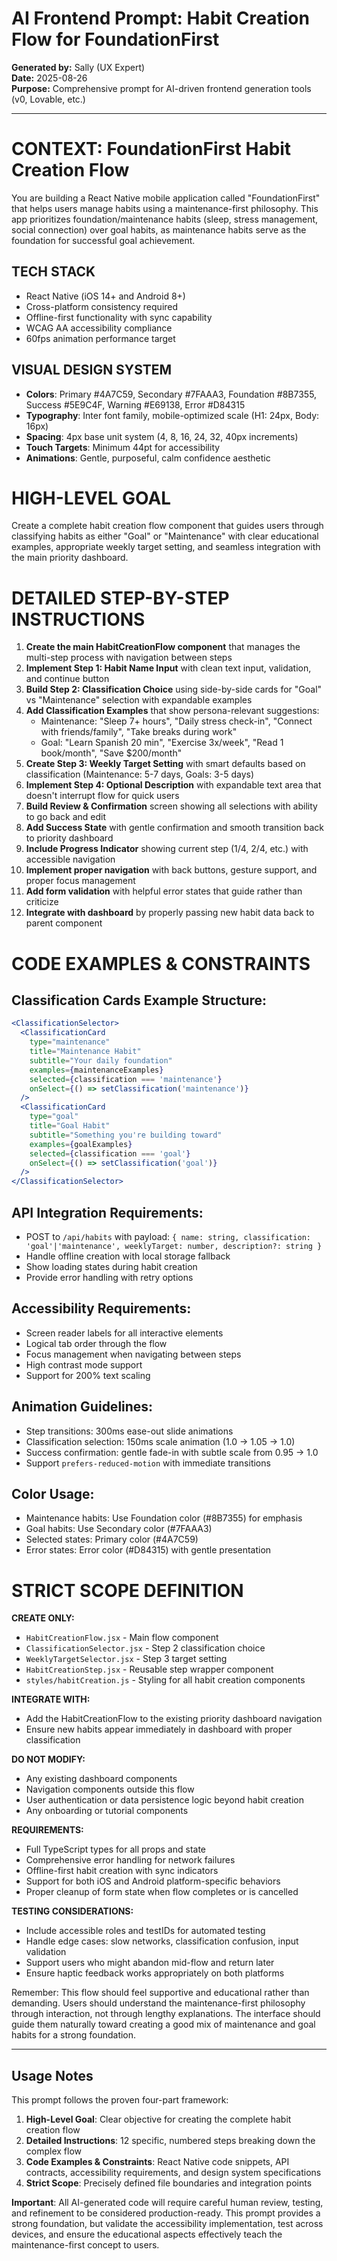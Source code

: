 # AI Frontend Prompt: Habit Creation Flow for FoundationFirst

**Generated by:** Sally (UX Expert)  
**Date:** 2025-08-26  
**Purpose:** Comprehensive prompt for AI-driven frontend generation tools (v0, Lovable, etc.)

---

# CONTEXT: FoundationFirst Habit Creation Flow

You are building a React Native mobile application called "FoundationFirst" that helps users manage habits using a maintenance-first philosophy. This app prioritizes foundation/maintenance habits (sleep, stress management, social connection) over goal habits, as maintenance habits serve as the foundation for successful goal achievement.

## TECH STACK
- React Native (iOS 14+ and Android 8+)
- Cross-platform consistency required
- Offline-first functionality with sync capability
- WCAG AA accessibility compliance
- 60fps animation performance target

## VISUAL DESIGN SYSTEM
- **Colors**: Primary #4A7C59, Secondary #7FAAA3, Foundation #8B7355, Success #5E9C4F, Warning #E69138, Error #D84315
- **Typography**: Inter font family, mobile-optimized scale (H1: 24px, Body: 16px)
- **Spacing**: 4px base unit system (4, 8, 16, 24, 32, 40px increments)
- **Touch Targets**: Minimum 44pt for accessibility
- **Animations**: Gentle, purposeful, calm confidence aesthetic

# HIGH-LEVEL GOAL
Create a complete habit creation flow component that guides users through classifying habits as either "Goal" or "Maintenance" with clear educational examples, appropriate weekly target setting, and seamless integration with the main priority dashboard.

# DETAILED STEP-BY-STEP INSTRUCTIONS

1. **Create the main HabitCreationFlow component** that manages the multi-step process with navigation between steps
2. **Implement Step 1: Habit Name Input** with clean text input, validation, and continue button
3. **Build Step 2: Classification Choice** using side-by-side cards for "Goal" vs "Maintenance" selection with expandable examples
4. **Add Classification Examples** that show persona-relevant suggestions:
   - Maintenance: "Sleep 7+ hours", "Daily stress check-in", "Connect with friends/family", "Take breaks during work"
   - Goal: "Learn Spanish 20 min", "Exercise 3x/week", "Read 1 book/month", "Save $200/month"
5. **Create Step 3: Weekly Target Setting** with smart defaults based on classification (Maintenance: 5-7 days, Goals: 3-5 days)
6. **Implement Step 4: Optional Description** with expandable text area that doesn't interrupt flow for quick users
7. **Build Review & Confirmation** screen showing all selections with ability to go back and edit
8. **Add Success State** with gentle confirmation and smooth transition back to priority dashboard
9. **Include Progress Indicator** showing current step (1/4, 2/4, etc.) with accessible navigation
10. **Implement proper navigation** with back buttons, gesture support, and proper focus management
11. **Add form validation** with helpful error states that guide rather than criticize
12. **Integrate with dashboard** by properly passing new habit data back to parent component

# CODE EXAMPLES & CONSTRAINTS

## Classification Cards Example Structure:
```jsx
<ClassificationSelector>
  <ClassificationCard
    type="maintenance"
    title="Maintenance Habit"
    subtitle="Your daily foundation"
    examples={maintenanceExamples}
    selected={classification === 'maintenance'}
    onSelect={() => setClassification('maintenance')}
  />
  <ClassificationCard
    type="goal"
    title="Goal Habit"
    subtitle="Something you're building toward"
    examples={goalExamples}
    selected={classification === 'goal'}
    onSelect={() => setClassification('goal')}
  />
</ClassificationSelector>
```

## API Integration Requirements:
- POST to `/api/habits` with payload: `{ name: string, classification: 'goal'|'maintenance', weeklyTarget: number, description?: string }`
- Handle offline creation with local storage fallback
- Show loading states during habit creation
- Provide error handling with retry options

## Accessibility Requirements:
- Screen reader labels for all interactive elements
- Logical tab order through the flow
- Focus management when navigating between steps
- High contrast mode support
- Support for 200% text scaling

## Animation Guidelines:
- Step transitions: 300ms ease-out slide animations
- Classification selection: 150ms scale animation (1.0 → 1.05 → 1.0)
- Success confirmation: gentle fade-in with subtle scale from 0.95 → 1.0
- Support `prefers-reduced-motion` with immediate transitions

## Color Usage:
- Maintenance habits: Use Foundation color (#8B7355) for emphasis
- Goal habits: Use Secondary color (#7FAAA3) 
- Selected states: Primary color (#4A7C59)
- Error states: Error color (#D84315) with gentle presentation

# STRICT SCOPE DEFINITION

**CREATE ONLY:**
- `HabitCreationFlow.jsx` - Main flow component
- `ClassificationSelector.jsx` - Step 2 classification choice
- `WeeklyTargetSelector.jsx` - Step 3 target setting
- `HabitCreationStep.jsx` - Reusable step wrapper component
- `styles/habitCreation.js` - Styling for all habit creation components

**INTEGRATE WITH:**
- Add the HabitCreationFlow to the existing priority dashboard navigation
- Ensure new habits appear immediately in dashboard with proper classification

**DO NOT MODIFY:**
- Any existing dashboard components
- Navigation components outside this flow
- User authentication or data persistence logic beyond habit creation
- Any onboarding or tutorial components

**REQUIREMENTS:**
- Full TypeScript types for all props and state
- Comprehensive error handling for network failures
- Offline-first habit creation with sync indicators
- Support for both iOS and Android platform-specific behaviors
- Proper cleanup of form state when flow completes or is cancelled

**TESTING CONSIDERATIONS:**
- Include accessible roles and testIDs for automated testing
- Handle edge cases: slow networks, classification confusion, input validation
- Support users who might abandon mid-flow and return later
- Ensure haptic feedback works appropriately on both platforms

Remember: This flow should feel supportive and educational rather than demanding. Users should understand the maintenance-first philosophy through interaction, not through lengthy explanations. The interface should guide them naturally toward creating a good mix of maintenance and goal habits for a strong foundation.

---

## Usage Notes

This prompt follows the proven four-part framework:

1. **High-Level Goal**: Clear objective for creating the complete habit creation flow
2. **Detailed Instructions**: 12 specific, numbered steps breaking down the complex flow
3. **Code Examples & Constraints**: React Native code snippets, API contracts, accessibility requirements, and design system specifications
4. **Strict Scope**: Precisely defined file boundaries and integration points

**Important**: All AI-generated code will require careful human review, testing, and refinement to be considered production-ready. This prompt provides a strong foundation, but validate the accessibility implementation, test across devices, and ensure the educational aspects effectively teach the maintenance-first concept to users.